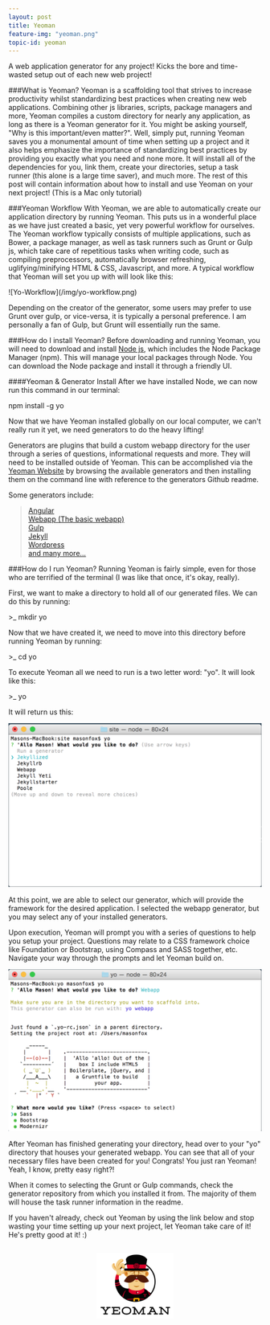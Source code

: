 ```yaml
---
layout: post
title: Yeoman
feature-img: "yeoman.png"
topic-id: yeoman
---
```


A web application generator for any project! Kicks the bore and time-wasted setup out of each new web project!

###What is Yeoman?
Yeoman is a scaffolding tool that strives to increase productivity whilst standardizing best practices when creating new web applications. Combining other js libraries, scripts, package managers and more, Yeoman compiles a custom directory for nearly any application, as long as there is a Yeoman generator for it. You might be asking yourself, "Why is this important/even matter?". Well, simply put, running Yeoman saves you a monumental amount of time when setting up a project and it also helps emphasize the importance of standardizing best practices by providing you exactly what you need and none more. It will install all of the dependencies for you, link them, create your directories, setup a task runner (this alone is a large time saver), and much more. The rest of this post will contain information about how to install and use Yeoman on your next project! (This is a Mac only tutorial)

###Yeoman Workflow
With Yeoman, we are able to automatically create our application directory by running Yeoman. This puts us in a wonderful place as we have just created a basic, yet very powerful workflow for ourselves. The Yeoman workflow typically consists of multiple applications, such as Bower, a package manager, as well as task runners such as Grunt or Gulp js, which take care of repetitious tasks when writing code, such as compiling preprocessors, automatically browser refreshing, uglifying/minifying HTML & CSS, Javascript, and more. A typical workflow that Yeoman will set you up with will look like this:

<div class="short-pad"></div>
![Yo-Workflow](/img/yo-workflow.png)

Depending on the creator of the generator, some users may prefer to use Grunt over gulp, or vice-versa, it is typically a personal preference. I am personally a fan of Gulp, but Grunt will essentially run the same.

###How do I install Yeoman?
Before downloading and running Yeoman, you will need to download and install
<a href="https://nodejs.org/" target="_blank">Node js</a>, which includes the Node Package Manager (npm). This will manage your local packages through Node. You can download the Node package and install it through a friendly UI.

####Yeoman & Generator Install
After we have installed Node, we can now run this command in our terminal:

<div class="codeblock">
  npm install -g yo
</div>
<div class="short-pad"></div>

Now that we have Yeoman installed globally on our local computer, we can't really run it yet, we need generators to do the heavy lifting!

Generators are plugins that build a custom webapp directory for the user through a series of questions, informational requests and more. They will need to be installed outside of Yeoman. This can be accomplished via the
<a href="http://yeoman.io/generators/" target="_blank">Yeoman Website</a> by browsing the available generators and then installing them on the command line with reference to the generators Github readme.

Some generators include:

> <a href="https://github.com/yeoman/generator-angular" target="_blank">Angular</a><br>
  <a href="https://github.com/yeoman/generator-webapp" target="_blank">Webapp (The basic webapp)</a><br>
  <a href="https://github.com/yeoman/generator-gulp-webapp" target="_blank">Gulp</a><br>
  <a href="https://github.com/robwierzbowski/generator-jekyllrb" target="_blank">Jekyll</a><br>
  <a href="https://github.com/wesleytodd/YeoPress" target="_blank">Wordpress</a><br>
  <a href="http://yeoman.io/generators/" target="_blank">and many more...</a><br>

###How do I run Yeoman?
Running Yeoman is fairly simple, even for those who are terrified of the terminal (I was like that once, it's okay, really).

First, we want to make a directory to hold all of our generated files. We can do this by running:

<div class="codeblock">
  >_ mkdir yo
</div>
<div class="short-pad"></div>

Now that we have created it, we need to move into this directory before running Yeoman by running:

<div class="codeblock">
  >_ cd yo
</div>
<div class="short-pad"></div>

To execute Yeoman all we need to run is a two letter word: "yo". It will look like this:

<div class="codeblock">
  >_ yo
</div>
<div class="short-pad"></div>

It will return us this:

![Yo-Terminal](/img/yo-run.png)

<div class="short-pad"></div>
At this point, we are able to select our generator, which will provide the framework for the desired application. I selected the webapp generator, but you may select any of your installed generators.

Upon execution, Yeoman will prompt you with a series of questions to help you setup your project. Questions may relate to a CSS framework choice like Foundation or Bootstrap, using Compass and SASS together, etc. Navigate your way through the prompts and let Yeoman build on.
<div class="short-pad"></div>

![Yo-Terminal](/img/yo-webrun.png)

<div class="short-pad"></div>
After Yeoman has finished generating your directory, head over to your "yo" directory that houses your generated webapp. You can see that all of your necessary files have been created for you! Congrats! You just ran Yeoman! Yeah, I know, pretty easy right?!

When it comes to selecting the Grunt or Gulp commands, check the generator repository from which you installed it from. The majority of them will house the task runner information in the readme.

If you haven't already, check out Yeoman by using the link below and stop wasting your time setting up your next project, let Yeoman take care of it! He's pretty good at it! :)

<!-- End -->
<div style="margin: 0 35% 0 35%; padding-top: 1em; min-height: 12em; max-width: 12em;">
  <a href="http://yeoman.io/" target="_blank"><img src="/img/yeoman-end.png"></a>
</div>
